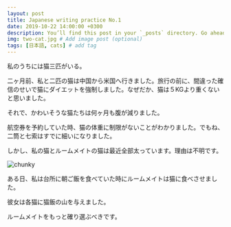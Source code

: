 ```yaml
---
layout: post
title: Japanese writing practice No.1
date: 2019-10-22 14:00:00 +0300
description: You’ll find this post in your `_posts` directory. Go ahead and edit it and re-build the site to see your changes. # Add post description (optional)
img: two-cat.jpg # Add image post (optional)
tags: [日本語, cats] # add tag
---
```


私のうちには猫三匹がいる。

二ヶ月前、私と二匹の猫は中国から米国へ行きました。旅行の前に、間違った確信のせいで猫にダイエットを強制しました。なぜだか、猫は５KGより重くないと思いました。

それで、かわいそうな猫たちは何ヶ月も腹が減りました。

航空券を予約していた時、猫の体重に制限がないことがわかりました。でもね、二筒と七索はすでに細いになりました。

しかし、私の猫とルームメイトの猫は最近全部太っています。理由は不明です。

![chunky]({{site.baseurl}}/assets/img/chi-so.jpg)

ある日、私は台所に朝ご飯を食べていた時にルームメイトは猫に食べさせました。

彼女は各猫に猫飯の山を与えました。

ルームメイトをもっと確り選ぶべきです。
